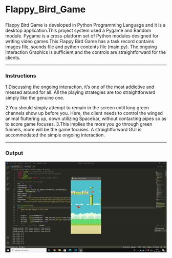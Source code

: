 # Flappy_Bird_Game
### 

Flappy Bird Game is developed in Python Programming Language and it is a desktop application.This project system used a Pygame and Random module. Pygame is a cross-platform set of Python modules designed for writing video games.This Flappy Bird Game has a task record contains images file, sounds file and python contents file (main.py). The ongoing interaction Graphics is sufficient and the controls are straightforward for the clients.

---
### Instructions
1.Discussing the ongoing interaction, it’s one of the most addictive and messed around for all. All the playing strategies are too straightforward simply like the genuine one.

2.You should simply attempt to remain in the screen until long green channels show up before you. Here, the client needs to control the winged animal fluttering up, down utilizing Spacebar, without contacting pipes so as to score game focuses.
3.This implies the more you go through green funnels, more will be the game focuses. A straightforward GUI is accommodated the simple ongoing interaction.

---
### Output
![Screenshot](flappy_proof.png)
